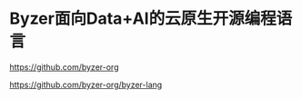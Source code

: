 # Byzer面向Data+AI的云原生开源编程语言





https://github.com/byzer-org

https://github.com/byzer-org/byzer-lang































